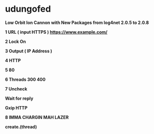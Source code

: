 # udungofed
<b>Low Orbit Ion Cannon with New Packages<b> from log4net 2.0.5 to 2.0.8


1 URL ( input HTTPS ) https://www.example.com/ 

2 Lock On 

3 Output ( IP Address ) 

4 HTTP

5 80 

6 Threads 
300 
400 

7 Uncheck 

Wait for reply 

Gxip HTTP 

8 IMMA CHARGIN MAH LAZER 


create.(thread)


